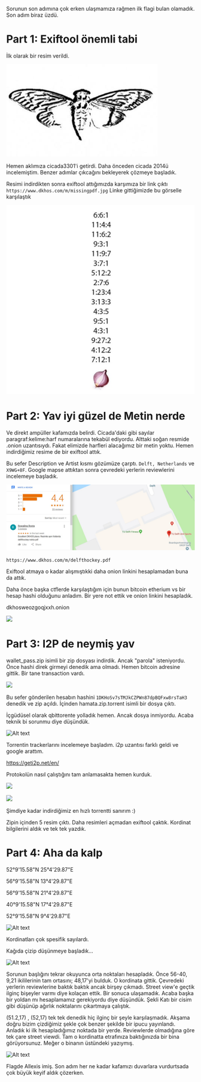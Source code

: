 

Sorunun son adımına çok erken ulaşmamıza rağmen ilk flagi bulan olamadık. Son adım biraz üzdü.

# Part 1: Exiftool önemli tabi

İlk olarak bir resim verildi.

![](CINT500_Resimler/kelebek.jpg)

Hemen aklımıza cicada3301'i getirdi. Daha önceden cicada 2014ü incelemiştim. Benzer adımlar çıkcağını bekleyerek çözmeye başladık.

Resimi indirdikten sonra exiftool attığımızda karşımıza bir link çıktı ```https://www.dkhos.com/m/missingpdf.jpg```
Linke gittiğimizde bu görselle karşılaştık

![](CINT500_Resimler/missingpdf.jpg)

# Part 2: Yav iyi güzel de Metin nerde

Ve direkt ampüller kafamızda belirdi. Cicada'daki gibi sayılar paragraf:kelime:harf numaralarına tekabül ediyordu. Alttaki soğan resmide .onion uzantısıydı.
Fakat elimizde harfleri alacağımız bir metin yoktu.
Hemen indirdiğimiz resime de bir exiftool attık.

Bu sefer Description ve Artist kısmı gözümüze çarptı. ```Delft, Netherlands``` ve ```X9WG+8F```. Google mapse attıktan sonra çevredeki yerlerin reviewlerini incelemeye başladık.

![](CINT500_Resimler/review.jpg)

```https://www.dkhos.com/m/delfthockey.pdf```

Exiftool atmaya o kadar alışmıştıkki daha onion linkini hesaplamadan buna da attık.

Daha önce başka ctflerde karşılaştığım için bunun bitcoin etherium vs bir hesap hashi olduğunu anladım.
Bir yere not ettik ve onion linkini hesapladık.

dkhosweozgoqjxxh.onion

![](CINT500_Resimler/firstonion.jpg)

# Part 3: I2P de neymiş yav

wallet_pass.zip isimli bir zip dosyası indirdik. Ancak "parola" isteniyordu. Önce hashi direk girmeyi denedik ama olmadı. Hemen bitcoin adresine gittik. Bir tane transaction vardı.

![](CINT500_Resimler/bitcoin.jpg)


Bu sefer gönderilen hesabın hashini  ```1DKHoSv7sTMJkCZPWn87dpBQFxw8rsTaH3 ```denedik ve zip açıldı.
İçinden hamata.zip.torrent isimli bir dosya çıktı.

İçgüdüsel olarak qbittorente yolladık hemen. Ancak dosya inmiyordu. Acaba teknik bi sorunmu diye düşündük.

![Alt text](CINT500_Resimler/i2ptorrent.jpg)

Torrentin trackerlarını incelemeye başladım.
i2p uzantısı farklı geldi ve google arattım.

https://geti2p.net/en/

Protokolün nasıl çalıştığını tam anlamasakta hemen kurduk.

![](CINT500_Resimler/i2p.jpg)

![](CINT500_Resimler/seed.jpg)

Şimdiye kadar indirdiğimiz en hızlı torrentti sanırım :)

Zipin içinden 5 resim çıktı. Daha resimleri açmadan exiftool çaktık. Kordinat bilgilerini aldık ve tek tek  yazdık.

# Part 4: Aha da kalp

52°9'15.58"N 25°4'29.87"E

56°9'15.58"N 13°4'29.87"E

56°9'15.58"N 21°4'29.87"E

40°9'15.58"N 17°4'29.87"E

52°9'15.58"N 9°4'29.87"E

![Alt text](CINT500_Resimler/kalp.jpg)

Kordinatları çok spesifik sayılardı.

Kağıda çizip düşünmeye başladık...

![Alt text](CINT500_Resimler/cizim.jpg)

Sorunun başlığını tekrar okuyunca orta noktaları hesapladık. Önce 56-40, 9,21 ikililerinin tam ortasını; 48,17'yi bulduk. O kordinata gittik. Çevredeki yerlerin reviewlerine baktık baktık ancak birşey çıkmadı. Street view'e geçtik ilginç bişeyler
varmı diye kolaçan ettik. Bir sonuca ulaşamadık. Acaba başka bir yoldan mı hesaplamamız gerekiyordu diye düşündük. Şekli Katı bir cisim gibi düşünüp ağırlık noktalarını çıkartmaya çalıştık.

(51.2,17) , (52,17) tek tek denedik hiç ilginç bir şeyle karşılaşmadık. Akşama doğru bizim çizdiğimiz şekle çok benzer şekilde bir ipucu yayınlandı. Anladık ki ilk hesapladığımız noktada bir yerde.
Reviewlerde olmadığına göre tek çare street viewdi. Tam o kordinatta  etrafınıza baktığınızda bir bina görüyorsunuz. Meğer o binanın üstündeki yazıymış.

![Alt text](CINT500_Resimler/alexis.jpg)

Flagde Allexis imiş. Son adım her ne kadar kafamızı duvarlara vurdurtsada çok büyük keyif aldık çözerken.
